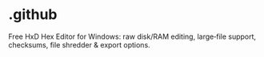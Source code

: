 # .github
Free HxD Hex Editor for Windows: raw disk/RAM editing, large‑file support, checksums, file shredder &amp; export options.

